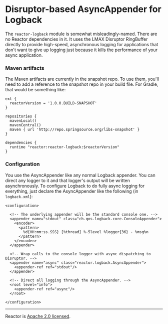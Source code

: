 # Disruptor-based AsyncAppender for Logback

The `reactor-logback` module is somewhat misleadingly-named. There are no Reactor dependencies in it. It uses the LMAX Disruptor RingBuffer directly to provide high-speed, asynchronous logging for applications that don't want to give up logging just because it kills the performance of your async application.

### Maven artifacts

The Maven artifacts are currently in the snapshot repo. To use them, you'll need to add a reference to the snapshot repo in your build file. For Gradle, that would be something like:

    ext {
      reactorVersion = '1.0.0.BUILD-SNAPSHOT'
    }

    repositories {
      mavenLocal()
      mavenCentral()
      maven { url 'http://repo.springsource.org/libs-snapshot' }
    }

    dependencies {
      runtime "reactor:reactor-logback:$reactorVersion"
    }

### Configuration

You use the AsyncAppender like any normal Logback appender. You can direct any logger to it and that logger's output will be written asynchronously. To configure Logback to do fully async logging for everything, just declare the AsyncAppender like the following (in `logback.xml`):

    <configuration>

      <!-- The underlying appender will be the standard console one. -->
      <appender name="stdout" class="ch.qos.logback.core.ConsoleAppender">
        <encoder>
          <pattern>
            %d{HH:mm:ss.SSS} [%thread] %-5level %logger{36} - %msg%n
          </pattern>
        </encoder>
      </appender>

      <!-- Wrap calls to the console logger with async dispatching to Disruptor. -->
      <appender name="async" class="reactor.logback.AsyncAppender">
        <appender-ref ref="stdout"/>
      </appender>

      <!-- Direct all logging through the AsyncAppender. -->
      <root level="info">
        <appender-ref ref="async"/>
      </root>

    </configuration>

---

Reactor is [Apache 2.0 licensed](http://www.apache.org/licenses/LICENSE-2.0.html).
